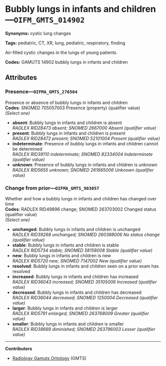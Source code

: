 # Bubbly lungs in infants and children—`OIFM_GMTS_014902`

**Synonyms:** cystic lung changes

**Tags:** pediatric, CT, XR, lung, pediatric, respiratory, finding

Air-filled cystic changes in the lungs of young patients.

**Codes:** GAMUTS 14902 bubbly lungs in infants and children

## Attributes

### Presence—`OIFMA_GMTS_276504`

Presence or absence of bubbly lungs in infants and children  
**Codes**: SNOMED 705057003 Presence (property) (qualifier value)  
*(Select one)*

- **absent**: Bubbly lungs in infants and children is absent  
_RADLEX RID28473 absent; SNOMED 2667000 Absent (qualifier value)_
- **present**: Bubbly lungs in infants and children is present  
_RADLEX RID28472 present; SNOMED 52101004 Present (qualifier value)_
- **indeterminate**: Presence of bubbly lungs in infants and children cannot be determined  
_RADLEX RID39110 indeterminate; SNOMED 82334004 Indeterminate (qualifier value)_
- **unknown**: Presence of bubbly lungs in infants and children is unknown  
_RADLEX RID5655 unknown; SNOMED 261665006 Unknown (qualifier value)_

### Change from prior—`OIFMA_GMTS_903057`

Whether and how a bubbly lungs in infants and children has changed over time  
**Codes**: RADLEX RID49896 change; SNOMED 263703002 Changed status (qualifier value)  
*(Select one)*

- **unchanged**: Bubbly lungs in infants and children is unchanged  
_RADLEX RID39268 unchanged; SNOMED 260388006 No status change (qualifier value)_
- **stable**: Bubbly lungs in infants and children is stable  
_RADLEX RID5734 stable; SNOMED 58158008 Stable (qualifier value)_
- **new**: Bubbly lungs in infants and children is new  
_RADLEX RID5720 new; SNOMED 7147002 New (qualifier value)_
- **resolved**: Bubbly lungs in infants and children seen on a prior exam has resolved  
- **increased**: Bubbly lungs in infants and children has increased  
_RADLEX RID36043 increased; SNOMED 35105006 Increased (qualifier value)_
- **decreased**: Bubbly lungs in infants and children has decreased  
_RADLEX RID36044 decreased; SNOMED 1250004 Decreased (qualifier value)_
- **larger**: Bubbly lungs in infants and children is larger  
_RADLEX RID5791 enlarged; SNOMED 263768009 Greater (qualifier value)_
- **smaller**: Bubbly lungs in infants and children is smaller  
_RADLEX RID38669 diminished; SNOMED 263796003 Lesser (qualifier value)_

---

**Contributors**

- [Radiology Gamuts Ontology](https://gamuts.net/) (GMTS)